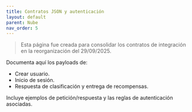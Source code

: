 ```yaml
---
title: Contratos JSON y autenticación
layout: default
parent: Nube
nav_order: 5
---
```


> Esta página fue creada para consolidar los contratos de integración en la reorganización del 29/09/2025.

Documenta aquí los payloads de:

- Crear usuario.
- Inicio de sesión.
- Respuesta de clasificación y entrega de recompensas.

Incluye ejemplos de petición/respuesta y las reglas de autenticación asociadas.
